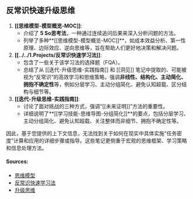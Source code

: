 ## 反常识快速升级思维

1.  **[[思维模型-模型概览-MOC]]**:
    *   介绍了 **5 So思考法**，一种通过连续追问后果来深入分析问题的方法。
    *   列举了多种**[[思维模型-模型概览-MOC]]**，如成本效益分析、第一性原理、边际效应、逆向思维等，旨在帮助人们更好地决策和解决问题。
2.  **[[../../1.Projects/反常识快速学习法]]**:
    *   包含了一些关于该学习法的选择题（FQA）。
    *   总结了从 [[迭代-升级思维-实践指南]] 和 [[洞见]] 笔记中提取的、可能被视为“反常识”的高效学习和思维策略，强调**非线性、结构化、主动简化、拥抱不确定性**等，例如分层学习、主动分组简化、避免认知超载、区分结构与细节等。
3.  **[[迭代-升级思维-实践指南]]**:
    *   讨论了面对挑战的三种方式，强调“[[未来证明]]”方法的重要性。
    *   详细说明了**[[学习技能-思维导图-分组简化]]**的要点，包括分层学习、主动分组简化、避免认知超载、关注整体而非细节、拥抱不确定性等。

因此，基于您提供的上下文信息，无法找到关于如何在现实中具体实施“任务密度”计算和应用的详细步骤或指导。这些笔记更侧重于宏观的思维框架、学习策略和信息处理方法。

#### Sources:
- [思维模型](obsidian://open?vault=obsidianDoc&file=%E6%80%9D%E7%BB%B4%E6%A8%A1%E5%9E%8B)
- [反常识快速学习法](obsidian://open?vault=obsidianDoc&file=%E5%8F%8D%E5%B8%B8%E8%AF%86%E5%BF%AB%E9%80%9F%E5%AD%A6%E4%B9%A0%E6%B3%95)
- [升级思维](obsidian://open?vault=obsidianDoc&file=%E5%8D%87%E7%BA%A7%E6%80%9D%E7%BB%B4)
